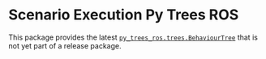 # Scenario Execution Py Trees ROS

This package provides the latest [`py_trees_ros.trees.BehaviourTree`](https://github.com/splintered-reality/py_trees_ros/blob/247cf47d509f827bb24464be376e8ed2ddefc0fb/py_trees_ros/trees.py#L216) that is not yet part of a release package.